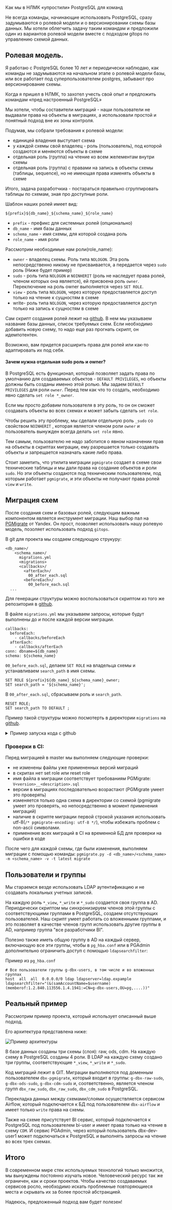 Как мы в НЛМК «упростили» PostgreSQL для команд

Не всегда команды, начинающие использовать PostgreSQL, сразу задумываются о ролевой модели и о версионировании схемы базы данных. Мы хотели облегчить задачу таким командам и предложили один из вариантов ролевой модели вместе с подходом gitops по управлению схемой данных.

## Ролевая модель.

Я работаю с PostgreSQL более 10 лет и периодически наблюдаю, как команды не задумываются на начальном этапе о ролевой модели базы, или все работает под суперпользователем postgres, забывают про версионирование схемы.

Когда я пришел в НЛМК, то захотел учесть свой опыт и предложить командам «пред настроенный PostgreSQL»

Мы хотели, чтобы составители миграций - наши пользователи не выдавали права на объекты в миграциях, а использовали простой и понятный подход вне их зоны контроля.

Подумав, мы собрали требования к ролевой модели:
- единицей владения выступает схема
- у каждой схемы свой владелец - роль (пользователь), под которой создаются и меняются объекты в схеме
- отдельная роль (группа) на чтение ко всем желементам внутри схемы
- отдельная роль (группа) с правами на запись в объекты схемы (таблицы, sequence), но не имеющая права изменять объекты в схеме

Итого, задача разработчкиа - постараться правильно сгруппировать таблицы по схемам, зная про доступные роли.

Шаблон наших ролей имеет вид:

`${prefix}${db_name}_${schema_name}_${role_name}`

* `prefix` - префикс для системных ролей (опционально)
* `db_name` -  имя базы данных
* `schema_name` - имя схемы, для которой создана роль
* `role_name` - имя роли


Рассмотрим необходимые нам роли(role_name):
* `owner` - владелец схемы. Роль типа `NOLOGON`. Эта роль непосредственно никому не присваивается, а передается через `sudo` роль (Ниже будет пример)
* `sudo` - роль типа `NOLOGON` и `NOINHERIT` (роль не наследует права ролей, членом которых она является), ей присвоена роль `owner`. Переключение на роль owner выполняется через `SET ROLE`.
* `view` - роль типа `NOLOGON`, через которую предоставляется доступ только на чтение к сущностям в схеме
* write- роль типа `NOLOGON`, через которую предоставляется доступ только на запись к сущностям в схеме

Сам скрипт создания ролей лежит на [github](https://github.com/e11it/pg_rbac_plus/).
В нем мы указываем название базы данных, список требуемых схем.
Если необходимо добавить новую схему, то надо еще раз прогнать скрипт, он идемпотентен.

Возможно, вам придется расширить права для ролей или как-то адаптировать их под себя.

#### Зачем нужна отдельная sudo роль и owner?

В PostgreSQL есть функционал, который позволяет задать права по умолчанию для создаваемых объектов - `DEFAULT PRIVILEGES`, но объекты должны быть созданы именно этой ролью.
Мы задаем `DEFAULT PRIVILEGES` для роли `owner`. Перед тем как что то создать, необходимо явно сделать `set role *_owner`.

Если мы просто добавим пользователя в эту роль, то он он сможет создавать объекты во всех схемах и может забыть сделать `set role`.

Чтобы решить эту проблему, мы сделали отдельную роль `_sudo` со свойством `NOINHERIT` , которая является членом роли `owner` и пользователь вынужден всегда делать `set role` явно.

Тем самым, пользователю не надо заботится о явном назначении прав на объекты в скриптах миграции, ему разрешается только создавать объекты и запрещается назначать какие либо права.

Стоит заметить, что утилита миграции `pgmigrate` создает в схеме свои технические таблицы и мы дали права на создание объектов и роли `sudo`. Но эти объекты создаются под техническим пользователем, под которым работает `pgmigrate`, и эти объекты не получают права ролей `view` и `write`.


## Миграция схем

После создания схем и базовых ролей, следующим важным компонентом является инструмент миграции.
Наш выбор пал на [PGMigrate](https://github.com/yandex/pgmigrate) от Yandex.
Он прост, позволяет использовать нашу ролевую модель, позоляет использовать подход `gitops`.

В git для проекта мы создаем следующую струкуру:

```
<db_name>/
    <schema_name>/
      migrations.yml
      <migrations>
      <callbacks>/
        <afterEach>/
          00_after_each.sql
        <beforeEach>/
          00_before_each.sql
  ...
```

Для генерации структуры можно воспользоваться скриптом из того же репозитория в [github]().


В файле `migrations.yml` мы указываем запросы, которые будут выполнены до и после каждой версии миграции. 

```
callbacks:
  beforeEach:
    - callbacks/beforeEach
  afterEach:
    - callbacks/afterEach
conn: dbname=${db_name}
schema: ${schema_name}

```

`00_before_each.sql`, делаем `SET ROLE` на владельца схемы и устанавливаем `search_path` в имя схемы.

```
SET ROLE ${prefix}${db_name}_${schema_name}_owner;
SET search_path = '${schema_name}';

```

В `00_after_each.sql`, сбрасываем роль и `search_path`.
```
RESET ROLE;
SET search_path TO DEFAULT ;
```

Пример такой структуры можно посмотерть в директории `migrations` на [github](https://github.com/e11it/pg_rbac_plus).

    
<details>
  <summary>Пример запуска кода с github</summary>

    
  ```sh
# Запускаем postgres и pgadmin
$ docker-compose up -d postgres pgadmin
# Создаем новую базу данных с именем dwh
$ docker-compose exec -u postgres postgres psql -c 'CREATE DATABASE dwh'
CREATE DATABASE
# Создаем схемы и ролевую модель
$ docker-compose exec -u postgres postgres /bin/bash /opt/scripts/create_schema.sh
Schema: dwh_raw
GRANT dwh_raw_view,dwh_raw_write TO dwh_raw_owner
GRANT dwh_raw_view TO dwh_raw_sudo
GRANT dwh_raw_owner TO dwh_raw_sudo
GRANT CONNECT ON DATABASE dwh TO dwh_raw_view
GRANT dwh_raw_view TO dwh_raw_write
GRANT usage ON SCHEMA raw TO dwh_raw_view
GRANT ALL ON SCHEMA raw TO dwh_raw_owner
GRANT ALL ON SCHEMA raw TO dwh_raw_pgm
GRANT dwh_raw_sudo TO dwh_raw_pgm
ALTER DEFAULT PRIVILEGES FOR ROLE dwh_raw_owner IN SCHEMA raw GRANT SELECT ON SEQUENCES TO dwh_raw_view
ALTER DEFAULT PRIVILEGES FOR ROLE dwh_raw_owner IN SCHEMA raw GRANT SELECT ON TABLES TO dwh_raw_view
ALTER DEFAULT PRIVILEGES FOR ROLE dwh_raw_owner IN SCHEMA raw GRANT ALL ON SEQUENCES TO dwh_raw_write
ALTER DEFAULT PRIVILEGES FOR ROLE dwh_raw_owner IN SCHEMA raw GRANT EXECUTE ON FUNCTIONS TO dwh_raw_write
ALTER DEFAULT PRIVILEGES FOR ROLE dwh_raw_owner IN SCHEMA raw GRANT INSERT,UPDATE,DELETE,TRUNCATE ON TABLES TO dwh_raw_write
Schema: dwh_ods
GRANT dwh_ods_view,dwh_ods_write TO dwh_ods_owner
GRANT dwh_ods_view TO dwh_ods_sudo
GRANT dwh_ods_owner TO dwh_ods_sudo
GRANT CONNECT ON DATABASE dwh TO dwh_ods_view
GRANT dwh_ods_view TO dwh_ods_write
GRANT usage ON SCHEMA ods TO dwh_ods_view
GRANT ALL ON SCHEMA ods TO dwh_ods_owner
GRANT ALL ON SCHEMA ods TO dwh_ods_pgm
GRANT dwh_ods_sudo TO dwh_ods_pgm
ALTER DEFAULT PRIVILEGES FOR ROLE dwh_ods_owner IN SCHEMA ods GRANT SELECT ON SEQUENCES TO dwh_ods_view
ALTER DEFAULT PRIVILEGES FOR ROLE dwh_ods_owner IN SCHEMA ods GRANT SELECT ON TABLES TO dwh_ods_view
ALTER DEFAULT PRIVILEGES FOR ROLE dwh_ods_owner IN SCHEMA ods GRANT ALL ON SEQUENCES TO dwh_ods_write
ALTER DEFAULT PRIVILEGES FOR ROLE dwh_ods_owner IN SCHEMA ods GRANT EXECUTE ON FUNCTIONS TO dwh_ods_write
ALTER DEFAULT PRIVILEGES FOR ROLE dwh_ods_owner IN SCHEMA ods GRANT INSERT,UPDATE,DELETE,TRUNCATE ON TABLES TO dwh_ods_write
Schema: dwh_cdm
GRANT dwh_cdm_view,dwh_cdm_write TO dwh_cdm_owner
GRANT dwh_cdm_view TO dwh_cdm_sudo
GRANT dwh_cdm_owner TO dwh_cdm_sudo
GRANT CONNECT ON DATABASE dwh TO dwh_cdm_view
GRANT dwh_cdm_view TO dwh_cdm_write
GRANT usage ON SCHEMA cdm TO dwh_cdm_view
GRANT ALL ON SCHEMA cdm TO dwh_cdm_owner
GRANT ALL ON SCHEMA cdm TO dwh_cdm_pgm
GRANT dwh_cdm_sudo TO dwh_cdm_pgm
ALTER DEFAULT PRIVILEGES FOR ROLE dwh_cdm_owner IN SCHEMA cdm GRANT SELECT ON SEQUENCES TO dwh_cdm_view
ALTER DEFAULT PRIVILEGES FOR ROLE dwh_cdm_owner IN SCHEMA cdm GRANT SELECT ON TABLES TO dwh_cdm_view
ALTER DEFAULT PRIVILEGES FOR ROLE dwh_cdm_owner IN SCHEMA cdm GRANT ALL ON SEQUENCES TO dwh_cdm_write
ALTER DEFAULT PRIVILEGES FOR ROLE dwh_cdm_owner IN SCHEMA cdm GRANT EXECUTE ON FUNCTIONS TO dwh_cdm_write
ALTER DEFAULT PRIVILEGES FOR ROLE dwh_cdm_owner IN SCHEMA cdm GRANT INSERT,UPDATE,DELETE,TRUNCATE ON TABLES TO dwh_cdm_write

# Создаем пользователя для выполнения миграций и добавляем в _pgm группы схем
$ docker-compose exec -u postgres postgres psql -c "create user pgmigrate with password '1234' in group dwh_raw_pgm,dwh_ods_pgm,dwh_cdm_pgm;"
CREATE ROLE

# Выполняем миграции
$ docker-compose run pgmigrate bash /opt/scripts/do_migrate.sh
+ pgmigrate -d /opt/migrations/dwh/raw -v -m raw --check_serial_versions -t latest migrate
+ pgmigrate -d /opt/migrations/dwh/ods -v -m ods --check_serial_versions -t latest migrate
+ pgmigrate -d /opt/migrations/dwh/cdm -v -m cdm --check_serial_versions -t latest migrate

# Подключаемся к базе dwh с помощью psql
$ docker-compose exec -u postgres postgres psql -d dwh
psql (15.1 (Debian 15.1-1.pgdg110+1))
Type "help" for help.
# Наши созданные скриптом create_schema.sh схемы
dwh=# \dn
List of schemas
Name  |       Owner
--------+-------------------
cdm    | postgres
ods    | postgres
public | pg_database_owner
raw    | postgres
(4 rows)

# Таблица foo создана pgmigrate c владельцем dwh_raw_owner
# Таблица schema_version - техническая для pgmigrate, без Access privileges
dwh=# \dt raw.*
List of relations
Schema |      Name      | Type  |     Owner
--------+----------------+-------+---------------
raw    | foo            | table | dwh_raw_owner
raw    | schema_version | table | pgmigrate

dwh=# \dp raw.*
Access privileges
Schema |      Name      | Type  |          Access privileges          | Column privileges | Policies
--------+----------------+-------+-------------------------------------+-------------------+----------
raw    | foo            | table | dwh_raw_view=r/dwh_raw_owner       +|                   |
|                |       | dwh_raw_write=awdD/dwh_raw_owner   +|                   |
|                |       | dwh_raw_owner=arwdDxt/dwh_raw_owner |                   |
raw    | schema_version | table |                                     |
(2 rows)
  ```
</details>

### Проверки в CI:

Перед миграцией в master мы выполняем следующие проверки:

- не изменены файлы уже примененных версий миграций
- в скритах нет set role или reset role
- имя файла в миграции соответствует требованиям PGMigrate: `V<version>__<description>.sql`
- версии в миграциях последовательно возрастают (PGMigrate умеет это проверять)
- изменяется только одна схема в директории со схемой (pgmigrate умеет это проверять, но непосредственно в момент применения миграций)
- наличие в скрипте миграции первой строкой указания использовать utf-8(`/* pgmigrate-encoding: utf-8 */`), чтобы избежать проблем с non-ascii символами.
- применение всех миграций в CI на временной БД для проверки на ошибки в коде

После чего для каждой схемы, где были изменения, выполняем миграции с помощью команды:
`pgmigrate.py -d <db_name>/<schema_name> -m <schema_name> -v -t latest migrate`

## Пользователи и группы

Мы стараемся везде использовать LDAP аутентификацию и не создавать локальных учетных записей.

На каждую роль `*_view`, `*_write` и `*_sudo` создается своя группа в AD.
Периодически скриптом мы синхронизируем членов этой группы с соответствующими группами в PostgreSQL, создаем отсутствующих пользователей. Наш скрипт умеет работать со вложенными группами, и это позволяет в качестве членов групп использовать другие группы в AD, например группа "все разработчики BI".

Полезно также иметь общую группу в AD на каждый сервер, включающую все эти группы, чтобы в `pg_hba.conf` или в PGAdmin дополнительно ограничить доступ с помощью `ldapsearchfilter`:

Пример из `pg_hba.conf`

```
# Все пользователи группы g-dbx-users, в том числе и во вложенных группах
host  all  all	0.0.0.0/0 ldap ldapserver=ldap.expample ldapsearchfilter="(&(samAccountName=$username)(memberof:1.2.840.113556.1.4.1941:=CN=g-dbx-users,OU=pg,....))"
```

## Реальный пример

Рассмотрим пример проекта, который использует описанный выше подход.

Его архитектура представлена ниже:

![Пример архитектуры](img/arch_example.jpg)

В базе данных созданы три схемы (слоя): raw, ods, cdm. На каждую схему в PostgreSQL созданы 4 роли.
В LDAP на каждую схему создано три группы, соответствующие `*_view`, `*_write` и `*_sudo`.

Код миграций лежит в GIT. Миграции выполняются под доменным пользователем `dbx-pgmigrate`, который входит в группы: `g-dbx-raw-sudo`, `g-dbx-ods-sudo`, `g-dbx-cdm-sudo` и, соответственно, является членом групп `dbx_raw_sudo`, `dbx_raw_sudo`, `dbx_cdm_sudo` в PostgreSQL.

Перекладка данных между схемами/слоями осуществляется сервисом Airflow, который подключается к БД под пользователем `dbx-airflow` и имеет только `write` права на схемы.

Также на схеме присутствует BI сервис, который подключается к PostgreSQL под пользователем bi-user и имеет права только на чтение в схему `CDM`.
И сервис PGAdmin, через который пользователь dbx-dev-user1 может подключаться к PostgreSQL и выполнять запросы на чтение во всех трех схемах.



## Итого

В современном мире стек используемых технологий только множится, мы вынуждены постоянно изучать новое. Человеческий ресурс так же ограничен, как и сроки проектов. Чтобы качество создаваемых сервисов росло, необходимо искать проблемные повторяющиеся места и скрывать их за более простой абстракцией.

Надеюсь, предложенный подход вам будет полезен!
